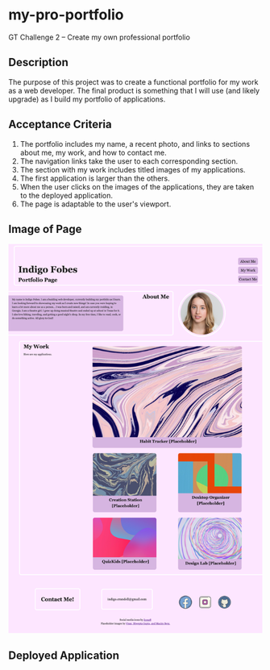 # my-pro-portfolio
GT Challenge 2 – Create my own professional portfolio

## Description
The purpose of this project was to create a functional portfolio for my work as a web developer. The final product is something that I will use (and likely upgrade) as I build my portfolio of applications.

## Acceptance Criteria
1. The portfolio includes my name, a recent photo, and links to sections about me, my work, and how to contact me.
2. The navigation links take the user to each corresponding section.
3. The section with my work includes titled images of my applications. 
4. The first application is larger than the others.
5. When the user clicks on the images of the applications, they are taken to the deployed application.
6. The page is adaptable to the user's viewport.

## Image of Page
![Screenshot](/assets/Portfolio-Screenshot.png)

## Deployed Application
